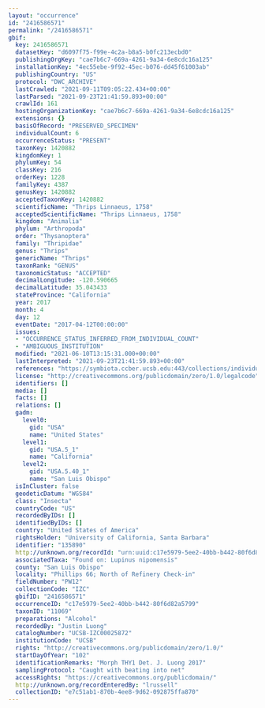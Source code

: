 ```yaml
---
layout: "occurrence"
id: "2416586571"
permalink: "/2416586571"
gbif:
  key: 2416586571
  datasetKey: "d6097f75-f99e-4c2a-b8a5-b0fc213ecbd0"
  publishingOrgKey: "cae7b6c7-669a-4261-9a34-6e8cdc16a125"
  installationKey: "4ec55ebe-9f92-45ec-b076-dd45f61003ab"
  publishingCountry: "US"
  protocol: "DWC_ARCHIVE"
  lastCrawled: "2021-09-11T09:05:22.434+00:00"
  lastParsed: "2021-09-23T21:41:59.893+00:00"
  crawlId: 161
  hostingOrganizationKey: "cae7b6c7-669a-4261-9a34-6e8cdc16a125"
  extensions: {}
  basisOfRecord: "PRESERVED_SPECIMEN"
  individualCount: 6
  occurrenceStatus: "PRESENT"
  taxonKey: 1420882
  kingdomKey: 1
  phylumKey: 54
  classKey: 216
  orderKey: 1228
  familyKey: 4387
  genusKey: 1420882
  acceptedTaxonKey: 1420882
  scientificName: "Thrips Linnaeus, 1758"
  acceptedScientificName: "Thrips Linnaeus, 1758"
  kingdom: "Animalia"
  phylum: "Arthropoda"
  order: "Thysanoptera"
  family: "Thripidae"
  genus: "Thrips"
  genericName: "Thrips"
  taxonRank: "GENUS"
  taxonomicStatus: "ACCEPTED"
  decimalLongitude: -120.590665
  decimalLatitude: 35.043433
  stateProvince: "California"
  year: 2017
  month: 4
  day: 12
  eventDate: "2017-04-12T00:00:00"
  issues:
  - "OCCURRENCE_STATUS_INFERRED_FROM_INDIVIDUAL_COUNT"
  - "AMBIGUOUS_INSTITUTION"
  modified: "2021-06-10T13:15:31.000+00:00"
  lastInterpreted: "2021-09-23T21:41:59.893+00:00"
  references: "https://symbiota.ccber.ucsb.edu:443/collections/individual/index.php?occid=135890"
  license: "http://creativecommons.org/publicdomain/zero/1.0/legalcode"
  identifiers: []
  media: []
  facts: []
  relations: []
  gadm:
    level0:
      gid: "USA"
      name: "United States"
    level1:
      gid: "USA.5_1"
      name: "California"
    level2:
      gid: "USA.5.40_1"
      name: "San Luis Obispo"
  isInCluster: false
  geodeticDatum: "WGS84"
  class: "Insecta"
  countryCode: "US"
  recordedByIDs: []
  identifiedByIDs: []
  country: "United States of America"
  rightsHolder: "University of California, Santa Barbara"
  identifier: "135890"
  http://unknown.org/recordId: "urn:uuid:c17e5979-5ee2-40bb-b442-80f6d82a5799"
  associatedTaxa: "Found on: Lupinus nipomensis"
  county: "San Luis Obispo"
  locality: "Phillips 66; North of Refinery Check-in"
  fieldNumber: "PW12"
  collectionCode: "IZC"
  gbifID: "2416586571"
  occurrenceID: "c17e5979-5ee2-40bb-b442-80f6d82a5799"
  taxonID: "11069"
  preparations: "Alcohol"
  recordedBy: "Justin Luong"
  catalogNumber: "UCSB-IZC00025872"
  institutionCode: "UCSB"
  rights: "http://creativecommons.org/publicdomain/zero/1.0/"
  startDayOfYear: "102"
  identificationRemarks: "Morph THY1 Det. J. Luong 2017"
  samplingProtocol: "Caught with beating into net"
  accessRights: "https://creativecommons.org/publicdomain/"
  http://unknown.org/recordEnteredBy: "lrussell"
  collectionID: "e7c51ab1-870b-4ee8-9d62-092875ffa870"
---
```


